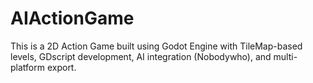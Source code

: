 # AIActionGame
This is a 2D Action Game built using Godot Engine with TileMap-based levels, GDscript development, AI integration (Nobodywho), and multi-platform export.
